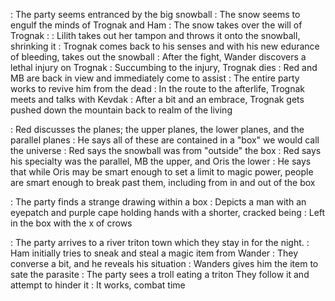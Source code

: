 : The party seems entranced by the big snowball
	: The snow seems to engulf the minds of Trognak and Ham
	: The snow takes over the will of Trognak
	: 
	: Lilith takes out her tampon and throws it onto the snowball, shrinking it
	: Trognak comes back to his senses and with his new edurance of bleeding, takes out the snowball
: After the fight, Wander discovers a lethal injury on Trognak
	: Succumbing to the injury, Trognak dies
	: Red and MB are back in view and immediately come to assist
	: The entire party works to revive him from the dead
: In the route to the afterlife, Trognak meets and talks with Kevdak
	: After a bit and an embrace, Trognak gets pushed down the mountain back to realm of the living

: Red discusses the planes; the upper planes, the lower planes, and the parallel planes
	: He says all of these are contained in a "box" we would call the universe
		: Red says the snowball was from "outside" the box
	: Red says his specialty was the parallel, MB the upper, and Oris the lower
	: He says that while Oris may be smart enough to set a limit to magic power, people are smart enough to break past them, including from in and out of the box

: The party finds a strange drawing within a box
	: Depicts a man with an eyepatch and purple cape holding hands with a shorter, cracked being
	: Left in the box with the x of crows
	
: The party arrives to a river triton town which they stay in for the night.
	: Ham initially tries to sneak and steal a magic item from Wander
	: They converse a bit, and he reveals his situation
	: Wanders gives him the item to sate the parasite
: The party sees a troll eating a triton
	They follow it and attempt to hinder it
	: It works, combat time
	